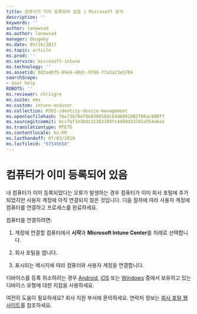 ```yaml
---
title: 컴퓨터가 이미 등록되어 있음 | Microsoft 문서
description: ''
keywords: ''
author: lenewsad
ms.author: lanewsad
manager: dougeby
ms.date: 03/16/2017
ms.topic: article
ms.prod: ''
ms.service: microsoft-intune
ms.technology: ''
ms.assetid: 8d3a40f5-99e9-48dc-9706-f7a3a23e5704
searchScope:
- User help
ROBOTS: ''
ms.reviewer: chrisgre
ms.suite: ems
ms.custom: intune-enduser
ms.collection: M365-identity-device-management
ms.openlocfilehash: f6e73b784f0e938058dcb9d6001082f86ac800ff
ms.sourcegitcommit: bccfbf1e3bdc31382189fc4489d337d1a554e6a1
ms.translationtype: MTE75
ms.contentlocale: ko-KR
ms.lasthandoff: 07/03/2019
ms.locfileid: "67545658"
---
```

# <a name="your-computer-is-already-enrolled"></a>컴퓨터가 이미 등록되어 있음

내 컴퓨터가 이미 등록되었다는 오류가 발생하는 경우 컴퓨터가 이미 회사 포털에 추가되었지만 사용자 계정에 아직 연결되지 않은 것입니다. 다음 절차에 따라 사용자 계정에 컴퓨터를 연결하고 프로세스를 완료하세요.  

컴퓨터를 연결하려면:

1. 계정에 연결할 컴퓨터에서 **시작**과 **Microsoft Intune Center**를 차례로 선택합니다.

2. 회사 포털을 엽니다.

3. 표시되는 메시지에 따라 컴퓨터와 사용자 계정을 연결합니다.

디바이스를 등록 취소하려는 경우 [Android](unenroll-your-device-from-intune-android.md), [iOS](unenroll-your-device-from-intune-ios.md) 또는 [Windows](unenroll-your-device-from-intune-windows.md) 중에서 보유하고 있는 디바이스 유형에 대한 지침을 사용하세요.

여전히 도움이 필요하세요? 회사 지원 부서에 문의하세요. 연락처 정보는 [회사 포털 웹 사이트](https://go.microsoft.com/fwlink/?linkid=2010980)를 참조하세요.
